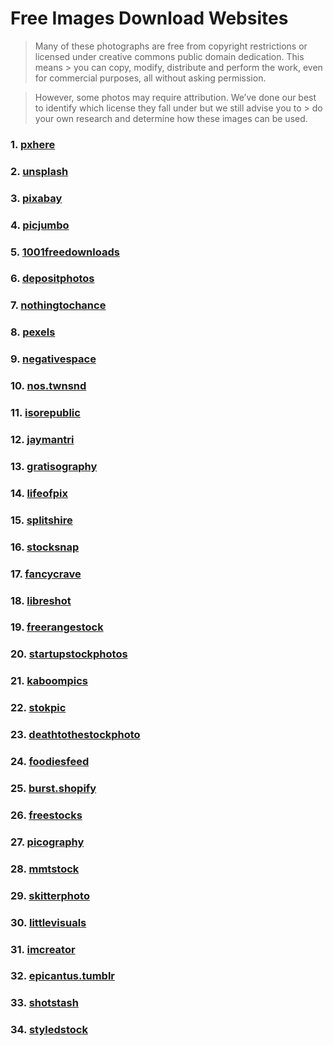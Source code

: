 # Free Images Download Websites

> Many of these photographs are free from copyright restrictions or licensed under creative commons public domain dedication. This means > you can copy, modify, distribute and perform the work, even for commercial purposes, all without asking permission.

> However, some photos may require attribution. We’ve done our best to identify which license they fall under but we still advise you to > do your own research and determine how these images can be used.

### 1. [pxhere](https://pxhere.com/en/)

### 2. [unsplash](https://unsplash.com/)

### 3. [pixabay](https://pixabay.com/)

### 4. [picjumbo](https://picjumbo.com/)

### 5. [1001freedownloads](https://www.1001freedownloads.com/free-photos/)

### 6. [depositphotos](https://depositphotos.com/)

### 7. [nothingtochance](http://nothingtochance.co/)

### 8. [pexels](https://www.pexels.com/)

### 9. [negativespace](https://negativespace.co/)

### 10. [nos.twnsnd](https://nos.twnsnd.co/)

### 11. [isorepublic](https://isorepublic.com/)

### 12. [jaymantri](http://jaymantri.com/)

### 13. [gratisography](https://gratisography.com/)

### 14. [lifeofpix](https://www.lifeofpix.com/)

### 15. [splitshire](https://www.splitshire.com/)

### 16. [stocksnap](https://stocksnap.io/)

### 17. [fancycrave](http://fancycrave.com/)

### 18. [libreshot](https://libreshot.com/)

### 19. [freerangestock](https://freerangestock.com/)

### 20. [startupstockphotos](http://startupstockphotos.com/)

### 21. [kaboompics](https://kaboompics.com/)

### 22. [stokpic](http://stokpic.com/)

### 23. [deathtothestockphoto](https://deathtothestockphoto.com/)

### 24. [foodiesfeed](https://www.foodiesfeed.com/)

### 25. [burst.shopify](https://burst.shopify.com/)

### 26. [freestocks](https://freestocks.org/)

### 27. [picography](https://picography.co/)

### 28. [mmtstock](https://mmtstock.com/)

### 29. [skitterphoto](https://skitterphoto.com/)

### 30. [littlevisuals](http://littlevisuals.co/)

### 31. [imcreator](http://imcreator.com/free)

### 32. [epicantus.tumblr](http://epicantus.tumblr.com/)

### 33. [shotstash](https://shotstash.com/)

### 34. [styledstock](https://styledstock.co/)
